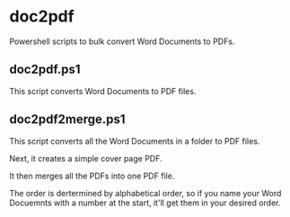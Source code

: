 # doc2pdf
Powershell scripts to bulk convert Word Documents to PDFs.

## doc2pdf.ps1
This script converts Word Documents to PDF files.

## doc2pdf2merge.ps1
This script converts all the Word Documents in a folder to PDF files.

Next, it creates a simple cover page PDF.

It then merges all the PDFs into one PDF file.

The order is dertermined by alphabetical order, so if you name your Word Docuemnts with a number at the start, it'll get them in your desired order.
